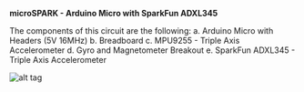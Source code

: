<b>microSPARK - Arduino Micro with SparkFun ADXL345</b>

The components of this circuit are the following:
a. Arduino Micro with Headers (5V 16MHz)
b. Breadboard
c. MPU9255 - Triple Axis Accelerometer
d. Gyro and Magnetometer Breakout
e. SparkFun ADXL345 - Triple Axis Accelerometer

![alt tag](https://raw.githubusercontent.com/CircuitZone/microSPARK/master/screenshot.png)
